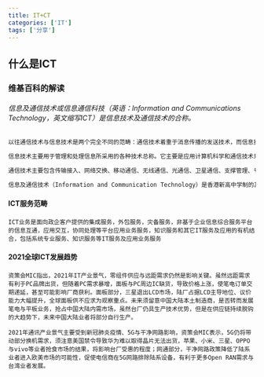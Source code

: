 ```yaml
---
title: IT+CT
categories: ['IT']
tags: ['分享']
---
```


## 什么是ICT

### 维基百科的解读

######  信息及通信技术或信息通信科技（英语：Information and Communications Technology，英文缩写ICT）是信息技术及通信技术的合称。

``` bash
以往通信技术与信息技术是两个完全不同的范畴：通信技术着重于消息传播的发送技术，而信息技术着重于信息的编码或解码，以及在通信载体的传输方式。随着技术的发展，这两种技术慢慢变得密不可分，从而渐渐融合成为一个范畴。

信息技术主要用于管理和处理信息所采用的各种技术总称。它主要是应用计算机科学和通信技术来设计、开发、安装和实施信息系统及应用软件。

通信技术主要包含传输接入、网络交换、移动通信、无线通信、光通信、卫星通信、支撑管理、专网通信等技术，现在热门的技术有5G、LTE、IPTV、VoIP、NGN和IMS。

信息及通信技术（Information and Communication Technology）是香港新高中学制的其中一个科目，前身是会考电脑与信息技术科（Computer and Information Technology）。
```

#### ICT服务范畴

~~~
ICT业务是面向政企客户提供的集成服务，外包服务，灾备服务，非基于企业信息综合服务平台的信息互通，应用交互，协同处理等平台应用业务服务，知识服务和其它IT服务及应用的有机结合，包括系统专业服务、知识服务等IT服务及应用业务服务
~~~

#### 2021全球ICT发展趋势

~~~
资策会MIC指出，2021年IT产业景气，零组件供应与远距需求仍然是影响关键。虽然远距需求有利于PC品牌出货，但随着PC需求暴增，面板与PC周边IC缺货，导致价格上涨，使笔电订单交期递延，甚至可能影响厂商获利。面板部分，三星退出LCD市场，陆厂占据LCD主导地位、议价能力大幅提升，全球面板供不应求为观察重点。未来须留意中国大陆本土制造商，是否转而发展笔电与平板业务，抢占中国大陆内需市场，虽然台厂仍具生产技术优势，但是在供应链持续脱钩的大趋势下，未来中国大陆业者将部分自行生产。
 
2021年通讯产业景气主要受到新冠肺炎疫情、5G与干净网路影响，资策会MIC表示，5G仍将带动部分换机需求，须注意美国禁令导致华为难以取得晶片无法出货，苹果、小米、三星、OPPO与vivo等业者抢食市场的结果，将影响台厂受惠的程度；网通部分，干净网路政策降低了陆系业者进入欧美市场的可能性，促使电信商在5G网路排除陆系设备，有利于更多Open RAN需求与台湾业者发展。
~~~

